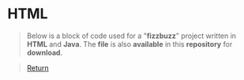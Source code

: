 # HTML

>Below is a block of code used for a "**fizzbuzz**" project written in **HTML** and **Java**. 
>The **file** is also **available** in this **repository** for **download**.

>[Return](README.md)

<!DOCTYPE html>
<html>
<head>
<meta charset="UTF-8">
<title>Fizz Buzz</title>
<script>

function fizzbuzz() {
	var display = document.getElementById('display');
	var displayHTML = "";
	for (i = 0; i < 100; i++) {
        if (i%3==0&&i%5!=0){
            displayHTML += "<p> Fizz </p>";
        }
        else if (i%5==0&&i%3!=0){
            displayHTML += "<p> Buzz </p>";
        }
        else if (i%3==0&&i%5==0) {
            displayHTML += "<p> FizzBuzz </p>";
        }
        else {
            displayHTML += "<p> None </p>";
        }
	}
    
	display.innerHTML = displayHTML
}

</script>

</head>

<body onload="fizzbuzz()">
<div id="display">

</div>
</body>

</html>
